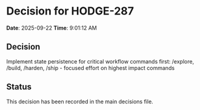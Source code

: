 # Decision for HODGE-287

**Date**: 2025-09-22
**Time**: 9:01:12 AM

## Decision
Implement state persistence for critical workflow commands first: /explore, /build, /harden, /ship - focused effort on highest impact commands

## Status
This decision has been recorded in the main decisions file.
